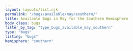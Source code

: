 ```yaml
---
layout: layouts/list.njk
permalink: "/bugs/available/may/southern/"
title: Available Bugs in May for the Southern Hemisphere
body_class: bugs
filter_by_tag: "type_bugs_available_may_southern"
type: "bugs"
listing: "bugs"
hemisphere: "southern"
---
```

